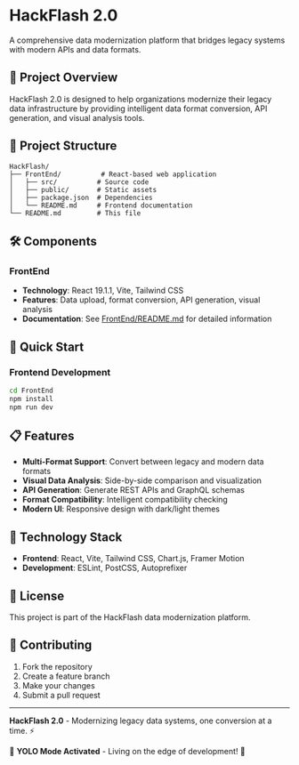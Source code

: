# HackFlash 2.0

A comprehensive data modernization platform that bridges legacy systems with modern APIs and data formats.

## 🚀 Project Overview

HackFlash 2.0 is designed to help organizations modernize their legacy data infrastructure by providing intelligent data format conversion, API generation, and visual analysis tools.

## 📁 Project Structure

```
HackFlash/
├── FrontEnd/          # React-based web application
│   ├── src/          # Source code
│   ├── public/       # Static assets
│   ├── package.json  # Dependencies
│   └── README.md     # Frontend documentation
└── README.md         # This file
```

## 🛠️ Components

### FrontEnd
- **Technology**: React 19.1.1, Vite, Tailwind CSS
- **Features**: Data upload, format conversion, API generation, visual analysis
- **Documentation**: See [FrontEnd/README.md](./FrontEnd/README.md) for detailed information

## 🚀 Quick Start

### Frontend Development
```bash
cd FrontEnd
npm install
npm run dev
```

## 📋 Features

- **Multi-Format Support**: Convert between legacy and modern data formats
- **Visual Data Analysis**: Side-by-side comparison and visualization
- **API Generation**: Generate REST APIs and GraphQL schemas
- **Format Compatibility**: Intelligent compatibility checking
- **Modern UI**: Responsive design with dark/light themes

## 🔧 Technology Stack

- **Frontend**: React, Vite, Tailwind CSS, Chart.js, Framer Motion
- **Development**: ESLint, PostCSS, Autoprefixer

## 📝 License

This project is part of the HackFlash data modernization platform.

## 🤝 Contributing

1. Fork the repository
2. Create a feature branch
3. Make your changes
4. Submit a pull request

---

**HackFlash 2.0** - Modernizing legacy data systems, one conversion at a time. ⚡

🚀 **YOLO Mode Activated** - Living on the edge of development! 💪
